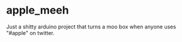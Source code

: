 # apple_meeh
Just a shitty arduino project that turns a moo box when anyone uses "#apple" on twitter.
